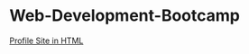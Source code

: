 # Web-Development-Bootcamp

[Profile Site in HTML](file:///C:/Users/Jayanth%20Jadhav/Firstnishjay/Web-Development-Bootcamp/HTML-Personal%20Site/index.html)
